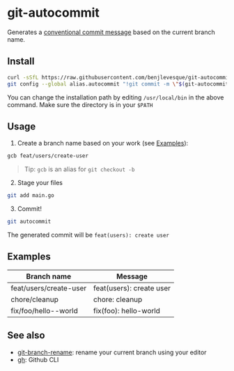 # git-autocommit

Generates a [conventional commit message](https://www.conventionalcommits.org/en/v1.0.0/) based on the current branch name.


## Install
```bash
curl -sSfL https://raw.githubusercontent.com/benjlevesque/git-autocommit/main/godownloader.sh | sh -s -- -b /usr/local/bin
git config --global alias.autocommit "!git commit -m \"$(git-autocommit)\""
```

You can change the installation path by editing `/usr/local/bin` in the above command. Make sure the directory is in your `$PATH`

## Usage
1. Create a branch name based on your work (see [Examples](#Examples)):
```bash
gcb feat/users/create-user
```
> Tip: `gcb` is an alias for `git checkout -b`

2. Stage your files
```bash
git add main.go
```

3. Commit! 
```bash
git autocommit
```

The generated commit will be `feat(users): create user`


## Examples

| Branch name            | Message                  |
| ---------------------- | ------------------------ |
| feat/users/create-user | feat(users): create user |
| chore/cleanup          | chore: cleanup           |
| fix/foo/hello--world   | fix(foo): hello-world    |


## See also
- [git-branch-rename](https://github.com/benjlevesque/git-branch-rename): rename your current branch using your editor
- [gh](https://github.com/cli/cli): Github CLI
